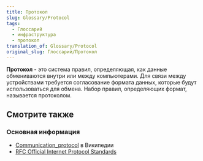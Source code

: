 ```yaml
---
title: Протокол
slug: Glossary/Protocol
tags:
  - Глоссарий
  - инфраструктура
  - протокол
translation_of: Glossary/Protocol
original_slug: Глоссарий/Протокол
---
```


**Протокол** - это система правил, определяющая, как данные обмениваются внутри или между компьютерами. Для связи между устройствами требуется согласование формата данных, которые будут использоваться для обмена. Набор правил, определяющих формат, называется протоколом.

## Смотрите также

### Основная информация

- [Communication_protocol](https://en.wikipedia.org/wiki/Communication_protocol) в Википедии
- [RFC Official Internet Protocol Standards](http://www.rfc-editor.org/search/standards.php)
